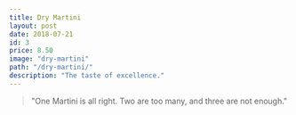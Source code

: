 ```yaml
---
title: Dry Martini
layout: post
date: 2018-07-21
id: 3
price: 8.50
image: "dry-martini"
path: "/dry-martini/"
description: "The taste of excellence."
---
```


> "One Martini is all right. Two are too many, and three are not enough."